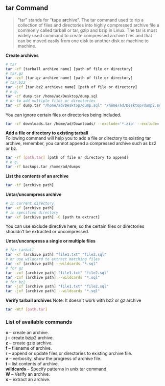 ## tar Command

> "tar" stands for "**t**ape **ar**chive". The tar command used to rip a collection of files and directories into highly compressed archive file a commonly called tarball or tar, gzip and bzip in Linux. The tar is most widely used command to create compressed archive files and that can be moved easily from one disk to another disk or machine to machine.

**Create archives**
```bash
# tar
tar -cf [tarball archive name] [path of file or directory]
# tar.gz
tar -zcf [tar.gz archive name] [path of file or directory]
# tar.bz2
tar -jcf [tar.bz2 archieve name] [path of file or directory]
# e.g.
tar -cf dump.tar /home/ad/Desktop/dump.sql
# or to add multiple files or directories
tar -cf dump.tar "/home/ad/Desktop/dump.sql" "/home/ad/Desktop/dump2.sql"
```

You can ignore certain files or directories being included.

```bash
tar -cf downloads.tar /home/ad/Downloads/ --exclude='*.zip' --exclude='*.tar'
```

**Add a file or directory to existing tarball**  
Following command will help you to add a file or directory to existing tar archive, remember, you cannot append a compressed archive such as bz2 or bz.
```bash
tar -rf [path.tar] [path of file or directory to append]
# e.g.
tar -rf backups.tar /home/ad/dumps
```

**List the contents of an archive**
```bash
tar -tf [archive path]
```

**Untar/uncompress archive**
```bash
# in current directory
tar -xf [archive path]
# in specified directory
tar -xf [archive path] -C [path to extract]
```

You can use exclude directive here, so the certain files or directories shouldn't be extracted or uncompressed.

**Untar/uncompress a single or multiple files**
```bash
# for tarball
tar -xf [archive path] "file1.txt" "file2.sql"
# or use wildcard to extract matching files
tar -xf [archive path] --wildcards "*.sql"
# for gz
tar -zxf [archive path] "file1.txt" "file2.sql"
tar -zxf [archive path] --wildcards "*.sql"
# for bz2
tar -jxf [archive path] "file1.txt" "file2.sql"
tar -jxf [archive path] --wildcards "*.sql"
```

**Verify tarball archives**
Note: It doesn't work with bz2 or gz archive 
```bash
tar -Wtf [path.tar]
```

### List of available commands
**c** – create an archive.  
**j** – create bzip2 archive.  
**z** – create gzip archive.  
**f** – filename of archive.  
**r** – append or update files or directories to existing archive file.  
**v** – verbosity, show the progress of archive file.  
**t** – list contents of archive.  
**wildcards** – Specify patterns in unix tar command.  
**W** – Verify an archive.  
**x** – extract an archive.  

